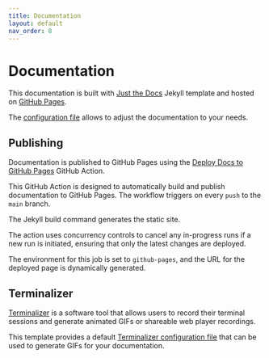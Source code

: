 ```yaml
---
title: Documentation
layout: default
nav_order: 8
---
```


# Documentation

This documentation is built with [Just the Docs](https://just-the-docs.com/)
Jekyll template and hosted on [GitHub Pages](https://pages.github.com/).


The [configuration file](https://github.com/AlexSkrypnyk/shell-var-lint/blob/main/docs/_config.yml)
allows to adjust the documentation to your needs.

## Publishing

Documentation is published to GitHub Pages using
the [Deploy Docs to GitHub Pages](https://github.com/AlexSkrypnyk/shell-var-lint/blob/main/.github/workflows/docs.yml)
GitHub Action.

This GitHub Action is designed to automatically build and publish documentation
to GitHub Pages. The workflow triggers on every `push` to the `main` branch.

The Jekyll build command generates the static site.

The action uses concurrency controls to cancel any in-progress runs
if a new run is initiated, ensuring that only the latest changes are deployed.

The environment for this job is set to `github-pages`, and the URL for the
deployed page is dynamically generated.

## Terminalizer

[Terminalizer](https://www.terminalizer.com/) is a software tool that allows
users to record their terminal sessions and generate animated GIFs or shareable
web player recordings.

This template provides a default [Terminalizer configuration file](assets/terminalizer.yml)
that can be used to generate GIFs for your documentation.

